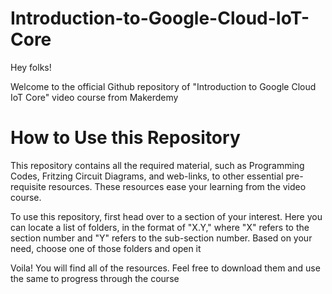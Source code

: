 # Introduction-to-Google-Cloud-IoT-Core

Hey folks!

Welcome to the official Github repository of "Introduction to Google Cloud IoT Core" video course from Makerdemy

# How to Use this Repository

This repository contains all the required material, such as Programming Codes, Fritzing Circuit Diagrams, and web-links, to other essential pre-requisite resources. These resources ease your learning from the video course.  

To use this repository, first head over to a section of your interest. Here you can locate a list of folders, in the format of "X.Y," where "X" refers to the section number and "Y" refers to the sub-section number. Based on your need, choose one of those folders and open it

Voila! You will find all of the resources. Feel free to download them and use the same to progress through the course 
